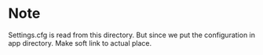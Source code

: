 # Note 
Settings.cfg is read from this directory. But since we put the configuration in app directory. Make soft link to actual place.
